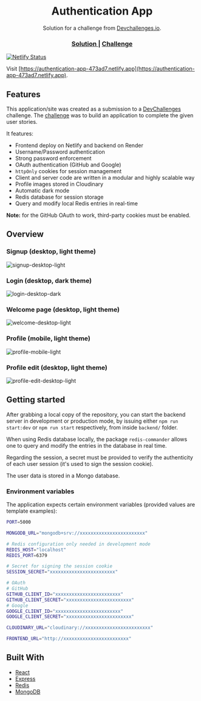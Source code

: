 <h1 align="center">Authentication App</h1>

<div align="center">
   Solution for a challenge from  <a href="http://devchallenges.io" target="_blank">Devchallenges.io</a>.
</div>

<div align="center">
  <h3>
    <a href="https://authentication-app-473ad7.netlify.app">
      Solution
    </a>
    <span> | </span>
    <a href="https://devchallenges.io/challenges/N1fvBjQfhlkctmwj1tnw">
      Challenge
    </a>
  </h3>
</div>

[![Netlify Status](https://api.netlify.com/api/v1/badges/06f4d2e8-6a84-41d7-85e8-26eabf1515ac/deploy-status)](https://app.netlify.com/sites/authentication-app-473ad7/deploys)

Visit [https://authentication-app-473ad7.netlify.app](https://authentication-app-473ad7.netlify.app).

## Features

This application/site was created as a submission to a [DevChallenges](https://devchallenges.io/challenges) challenge. The [challenge](https://devchallenges.io/challenges/N1fvBjQfhlkctmwj1tnw) was to build an application to complete the given user stories.

It features:

- Frontend deploy on Netlify and backend on Render
- Username/Password authentication
- Strong password enforcement
- OAuth authentication (GitHub and Google)
- `httpOnly` cookies for session management
- Client and server code are written in a modular and highly scalable way
- Profile images stored in Cloudinary
- Automatic dark mode
- Redis database for session storage
- Query and modify local Redis entries in real-time

**Note:** for the GitHub OAuth to work, third-party cookies must be enabled.

## Overview

### Signup (desktop, light theme)

![signup-desktop-light](./images/signup-desktop-light.png)

### Login (desktop, dark theme)

![login-desktop-dark](./images/login-desktop-dark.png)

### Welcome page (desktop, light theme)

![welcome-desktop-light](./images/welcome-desktop-light.png)

### Profile (mobile, light theme)

![profile-mobile-light](./images/profile-mobile-light.png)

### Profile edit (desktop, light theme)

![profile-edit-desktop-light](./images/profile-edit-desktop-light.png)

## Getting started

After grabbing a local copy of the repository, you can start the backend server in development or production mode, by issuing either `npm run start:dev` or `npm run start` respectively, from inside `backend/` folder.

When using Redis database locally, the package `redis-commander` allows one to query and modify the entries in the database in real time.

Regarding the session, a secret must be provided to verify the authenticity of each user session (it's used to sign the session cookie).

The user data is stored in a Mongo database.

### Environment variables

The application expects certain environment variables (provided values are template examples):

```bash
PORT=5000

MONGODB_URL="mongodb+srv://xxxxxxxxxxxxxxxxxxxxxxxx"

# Redis configuration only needed in development mode
REDIS_HOST="localhost"
REDIS_PORT=6379

# Secret for signing the session cookie
SESSION_SECRET="xxxxxxxxxxxxxxxxxxxxxxxx"

# OAuth
# GitHub
GITHUB_CLIENT_ID="xxxxxxxxxxxxxxxxxxxxxxxx"
GITHUB_CLIENT_SECRET="xxxxxxxxxxxxxxxxxxxxxxxx"
# Google
GOOGLE_CLIENT_ID="xxxxxxxxxxxxxxxxxxxxxxxx"
GOOGLE_CLIENT_SECRET="xxxxxxxxxxxxxxxxxxxxxxxx"

CLOUDINARY_URL="cloudinary://xxxxxxxxxxxxxxxxxxxxxxxx"

FRONTEND_URL="http://xxxxxxxxxxxxxxxxxxxxxxxx"
```

## Built With

- [React](https://reactjs.org/)
- [Express](http://expressjs.com/)
- [Redis](https://redis.io/)
- [MongoDB](https://mongodb.com/)
